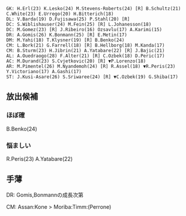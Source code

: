 ```
GK: H.Erl(23) K.Lesko(24) M.Stevens-Roberts(24) [R] B.Schultz(21) C.White(23) E.Urrego(20) H.Bitterich(18)
DL: V.Barda(19) D.Fujisawa(25) P.Stahl(20) [R] 
DC: S.Wiblishauser(24) M.Fein(25) [R] L.Johanesson(18)
DC: M.Gomez(23) [R] J.Ribeiro(16) Ozsavlu(17) A.Karimi(15)
DR: A.Gomis(26) K.Bonmann(25) [R] E.Metin(17)
DM: M.Yahi(18) T.Klysner(19) [R] B.Benko(24)
CM: L.Bork(21) G.Farrell(18) [R] B.Hellborg(18) M.Kanda(17)
CM: B.Sturm(23) H.Jibrin(21) A.Yatabare(22) [R] J.Bajic(21) 
AL: A.Ouedraogo(28) F.Alter(21) [R] C.Ozbek(18) D.Peric(17)
AC: M.Durand(23) S.Cvjetkovic(20) [R] ▼P.Lorenzo(18) 
AR: M.Pimentel(26) M.Nyandemoh(24) [R] R.Assel(18) ▼R.Peris(23) Y.Victoriano(17) A.Gashi(17)
ST: J.Kusi-Asare(26) S.Sriwaree(24) [R] ▼C.Ozbek(19) G.Shiba(17)
```

## 放出候補
### ほぼ確
B.Benko(24)

### 悩ましい
R.Peris(23)
A.Yatabare(22)

## 手薄
DR: Gomis,Bonmannの成長次第

CM: Assan:Kone > Moriba:Timm:(Perrone)  
